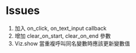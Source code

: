 # Issues

1. 加入 on_click, on_text_input callback
2. 增加 clear_on_start, clear_on_end 參數
3. Viz.show 當重複呼叫同名變數時應該更新變數值
